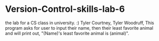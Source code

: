 # Version-Control-skills-lab-6
the lab for a CS class in university. :) 
Tyler Courtney, Tyler Woodruff, 
This program asks for user to input their name, then their least favorite animal and will print out, "(Name)'s least favorite animal is (animal)".